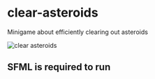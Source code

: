 # clear-asteroids
Minigame about efficiently clearing out asteroids

![clear asteroids](https://user-images.githubusercontent.com/69109124/118267771-dd9f7b80-b4bc-11eb-8bd7-07a5aea2c562.png)

## SFML is required to run
